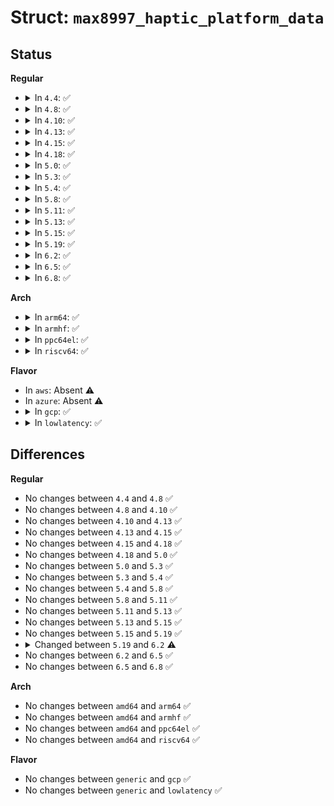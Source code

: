 # Struct: <code>max8997_haptic_platform_data</code>

## Status
<b>Regular</b>
<ul>
<li>
<details>
<summary>In <code>4.4</code>: ✅</summary>

```c
struct max8997_haptic_platform_data {
    unsigned int pwm_channel_id;
    unsigned int pwm_period;
    enum max8997_haptic_motor_type type;
    enum max8997_haptic_pulse_mode mode;
    enum max8997_haptic_pwm_divisor pwm_divisor;
    unsigned int internal_mode_pattern;
    unsigned int pattern_cycle;
    unsigned int pattern_signal_period;
};
```
</details>
</li>
<li>
<details>
<summary>In <code>4.8</code>: ✅</summary>

```c
struct max8997_haptic_platform_data {
    unsigned int pwm_channel_id;
    unsigned int pwm_period;
    enum max8997_haptic_motor_type type;
    enum max8997_haptic_pulse_mode mode;
    enum max8997_haptic_pwm_divisor pwm_divisor;
    unsigned int internal_mode_pattern;
    unsigned int pattern_cycle;
    unsigned int pattern_signal_period;
};
```
</details>
</li>
<li>
<details>
<summary>In <code>4.10</code>: ✅</summary>

```c
struct max8997_haptic_platform_data {
    unsigned int pwm_channel_id;
    unsigned int pwm_period;
    enum max8997_haptic_motor_type type;
    enum max8997_haptic_pulse_mode mode;
    enum max8997_haptic_pwm_divisor pwm_divisor;
    unsigned int internal_mode_pattern;
    unsigned int pattern_cycle;
    unsigned int pattern_signal_period;
};
```
</details>
</li>
<li>
<details>
<summary>In <code>4.13</code>: ✅</summary>

```c
struct max8997_haptic_platform_data {
    unsigned int pwm_channel_id;
    unsigned int pwm_period;
    enum max8997_haptic_motor_type type;
    enum max8997_haptic_pulse_mode mode;
    enum max8997_haptic_pwm_divisor pwm_divisor;
    unsigned int internal_mode_pattern;
    unsigned int pattern_cycle;
    unsigned int pattern_signal_period;
};
```
</details>
</li>
<li>
<details>
<summary>In <code>4.15</code>: ✅</summary>

```c
struct max8997_haptic_platform_data {
    unsigned int pwm_channel_id;
    unsigned int pwm_period;
    enum max8997_haptic_motor_type type;
    enum max8997_haptic_pulse_mode mode;
    enum max8997_haptic_pwm_divisor pwm_divisor;
    unsigned int internal_mode_pattern;
    unsigned int pattern_cycle;
    unsigned int pattern_signal_period;
};
```
</details>
</li>
<li>
<details>
<summary>In <code>4.18</code>: ✅</summary>

```c
struct max8997_haptic_platform_data {
    unsigned int pwm_channel_id;
    unsigned int pwm_period;
    enum max8997_haptic_motor_type type;
    enum max8997_haptic_pulse_mode mode;
    enum max8997_haptic_pwm_divisor pwm_divisor;
    unsigned int internal_mode_pattern;
    unsigned int pattern_cycle;
    unsigned int pattern_signal_period;
};
```
</details>
</li>
<li>
<details>
<summary>In <code>5.0</code>: ✅</summary>

```c
struct max8997_haptic_platform_data {
    unsigned int pwm_channel_id;
    unsigned int pwm_period;
    enum max8997_haptic_motor_type type;
    enum max8997_haptic_pulse_mode mode;
    enum max8997_haptic_pwm_divisor pwm_divisor;
    unsigned int internal_mode_pattern;
    unsigned int pattern_cycle;
    unsigned int pattern_signal_period;
};
```
</details>
</li>
<li>
<details>
<summary>In <code>5.3</code>: ✅</summary>

```c
struct max8997_haptic_platform_data {
    unsigned int pwm_channel_id;
    unsigned int pwm_period;
    enum max8997_haptic_motor_type type;
    enum max8997_haptic_pulse_mode mode;
    enum max8997_haptic_pwm_divisor pwm_divisor;
    unsigned int internal_mode_pattern;
    unsigned int pattern_cycle;
    unsigned int pattern_signal_period;
};
```
</details>
</li>
<li>
<details>
<summary>In <code>5.4</code>: ✅</summary>

```c
struct max8997_haptic_platform_data {
    unsigned int pwm_channel_id;
    unsigned int pwm_period;
    enum max8997_haptic_motor_type type;
    enum max8997_haptic_pulse_mode mode;
    enum max8997_haptic_pwm_divisor pwm_divisor;
    unsigned int internal_mode_pattern;
    unsigned int pattern_cycle;
    unsigned int pattern_signal_period;
};
```
</details>
</li>
<li>
<details>
<summary>In <code>5.8</code>: ✅</summary>

```c
struct max8997_haptic_platform_data {
    unsigned int pwm_channel_id;
    unsigned int pwm_period;
    enum max8997_haptic_motor_type type;
    enum max8997_haptic_pulse_mode mode;
    enum max8997_haptic_pwm_divisor pwm_divisor;
    unsigned int internal_mode_pattern;
    unsigned int pattern_cycle;
    unsigned int pattern_signal_period;
};
```
</details>
</li>
<li>
<details>
<summary>In <code>5.11</code>: ✅</summary>

```c
struct max8997_haptic_platform_data {
    unsigned int pwm_channel_id;
    unsigned int pwm_period;
    enum max8997_haptic_motor_type type;
    enum max8997_haptic_pulse_mode mode;
    enum max8997_haptic_pwm_divisor pwm_divisor;
    unsigned int internal_mode_pattern;
    unsigned int pattern_cycle;
    unsigned int pattern_signal_period;
};
```
</details>
</li>
<li>
<details>
<summary>In <code>5.13</code>: ✅</summary>

```c
struct max8997_haptic_platform_data {
    unsigned int pwm_channel_id;
    unsigned int pwm_period;
    enum max8997_haptic_motor_type type;
    enum max8997_haptic_pulse_mode mode;
    enum max8997_haptic_pwm_divisor pwm_divisor;
    unsigned int internal_mode_pattern;
    unsigned int pattern_cycle;
    unsigned int pattern_signal_period;
};
```
</details>
</li>
<li>
<details>
<summary>In <code>5.15</code>: ✅</summary>

```c
struct max8997_haptic_platform_data {
    unsigned int pwm_channel_id;
    unsigned int pwm_period;
    enum max8997_haptic_motor_type type;
    enum max8997_haptic_pulse_mode mode;
    enum max8997_haptic_pwm_divisor pwm_divisor;
    unsigned int internal_mode_pattern;
    unsigned int pattern_cycle;
    unsigned int pattern_signal_period;
};
```
</details>
</li>
<li>
<details>
<summary>In <code>5.19</code>: ✅</summary>

```c
struct max8997_haptic_platform_data {
    unsigned int pwm_channel_id;
    unsigned int pwm_period;
    enum max8997_haptic_motor_type type;
    enum max8997_haptic_pulse_mode mode;
    enum max8997_haptic_pwm_divisor pwm_divisor;
    unsigned int internal_mode_pattern;
    unsigned int pattern_cycle;
    unsigned int pattern_signal_period;
};
```
</details>
</li>
<li>
<details>
<summary>In <code>6.2</code>: ✅</summary>

```c
struct max8997_haptic_platform_data {
    unsigned int pwm_period;
    enum max8997_haptic_motor_type type;
    enum max8997_haptic_pulse_mode mode;
    enum max8997_haptic_pwm_divisor pwm_divisor;
    unsigned int internal_mode_pattern;
    unsigned int pattern_cycle;
    unsigned int pattern_signal_period;
};
```
</details>
</li>
<li>
<details>
<summary>In <code>6.5</code>: ✅</summary>

```c
struct max8997_haptic_platform_data {
    unsigned int pwm_period;
    enum max8997_haptic_motor_type type;
    enum max8997_haptic_pulse_mode mode;
    enum max8997_haptic_pwm_divisor pwm_divisor;
    unsigned int internal_mode_pattern;
    unsigned int pattern_cycle;
    unsigned int pattern_signal_period;
};
```
</details>
</li>
<li>
<details>
<summary>In <code>6.8</code>: ✅</summary>

```c
struct max8997_haptic_platform_data {
    unsigned int pwm_period;
    enum max8997_haptic_motor_type type;
    enum max8997_haptic_pulse_mode mode;
    enum max8997_haptic_pwm_divisor pwm_divisor;
    unsigned int internal_mode_pattern;
    unsigned int pattern_cycle;
    unsigned int pattern_signal_period;
};
```
</details>
</li>
</ul>
<b>Arch</b>
<ul>
<li>
<details>
<summary>In <code>arm64</code>: ✅</summary>

```c
struct max8997_haptic_platform_data {
    unsigned int pwm_channel_id;
    unsigned int pwm_period;
    enum max8997_haptic_motor_type type;
    enum max8997_haptic_pulse_mode mode;
    enum max8997_haptic_pwm_divisor pwm_divisor;
    unsigned int internal_mode_pattern;
    unsigned int pattern_cycle;
    unsigned int pattern_signal_period;
};
```
</details>
</li>
<li>
<details>
<summary>In <code>armhf</code>: ✅</summary>

```c
struct max8997_haptic_platform_data {
    unsigned int pwm_channel_id;
    unsigned int pwm_period;
    enum max8997_haptic_motor_type type;
    enum max8997_haptic_pulse_mode mode;
    enum max8997_haptic_pwm_divisor pwm_divisor;
    unsigned int internal_mode_pattern;
    unsigned int pattern_cycle;
    unsigned int pattern_signal_period;
};
```
</details>
</li>
<li>
<details>
<summary>In <code>ppc64el</code>: ✅</summary>

```c
struct max8997_haptic_platform_data {
    unsigned int pwm_channel_id;
    unsigned int pwm_period;
    enum max8997_haptic_motor_type type;
    enum max8997_haptic_pulse_mode mode;
    enum max8997_haptic_pwm_divisor pwm_divisor;
    unsigned int internal_mode_pattern;
    unsigned int pattern_cycle;
    unsigned int pattern_signal_period;
};
```
</details>
</li>
<li>
<details>
<summary>In <code>riscv64</code>: ✅</summary>

```c
struct max8997_haptic_platform_data {
    unsigned int pwm_channel_id;
    unsigned int pwm_period;
    enum max8997_haptic_motor_type type;
    enum max8997_haptic_pulse_mode mode;
    enum max8997_haptic_pwm_divisor pwm_divisor;
    unsigned int internal_mode_pattern;
    unsigned int pattern_cycle;
    unsigned int pattern_signal_period;
};
```
</details>
</li>
</ul>
<b>Flavor</b>
<ul>
<li>
In <code>aws</code>: Absent ⚠️
</li>
<li>
In <code>azure</code>: Absent ⚠️
</li>
<li>
<details>
<summary>In <code>gcp</code>: ✅</summary>

```c
struct max8997_haptic_platform_data {
    unsigned int pwm_channel_id;
    unsigned int pwm_period;
    enum max8997_haptic_motor_type type;
    enum max8997_haptic_pulse_mode mode;
    enum max8997_haptic_pwm_divisor pwm_divisor;
    unsigned int internal_mode_pattern;
    unsigned int pattern_cycle;
    unsigned int pattern_signal_period;
};
```
</details>
</li>
<li>
<details>
<summary>In <code>lowlatency</code>: ✅</summary>

```c
struct max8997_haptic_platform_data {
    unsigned int pwm_channel_id;
    unsigned int pwm_period;
    enum max8997_haptic_motor_type type;
    enum max8997_haptic_pulse_mode mode;
    enum max8997_haptic_pwm_divisor pwm_divisor;
    unsigned int internal_mode_pattern;
    unsigned int pattern_cycle;
    unsigned int pattern_signal_period;
};
```
</details>
</li>
</ul>

## Differences
<b>Regular</b>
<ul>
<li>
No changes between <code>4.4</code> and <code>4.8</code> ✅
</li>
<li>
No changes between <code>4.8</code> and <code>4.10</code> ✅
</li>
<li>
No changes between <code>4.10</code> and <code>4.13</code> ✅
</li>
<li>
No changes between <code>4.13</code> and <code>4.15</code> ✅
</li>
<li>
No changes between <code>4.15</code> and <code>4.18</code> ✅
</li>
<li>
No changes between <code>4.18</code> and <code>5.0</code> ✅
</li>
<li>
No changes between <code>5.0</code> and <code>5.3</code> ✅
</li>
<li>
No changes between <code>5.3</code> and <code>5.4</code> ✅
</li>
<li>
No changes between <code>5.4</code> and <code>5.8</code> ✅
</li>
<li>
No changes between <code>5.8</code> and <code>5.11</code> ✅
</li>
<li>
No changes between <code>5.11</code> and <code>5.13</code> ✅
</li>
<li>
No changes between <code>5.13</code> and <code>5.15</code> ✅
</li>
<li>
No changes between <code>5.15</code> and <code>5.19</code> ✅
</li>
<li>
<details>
<summary>Changed between <code>5.19</code> and <code>6.2</code> ⚠️</summary>
<ul>
<li>
<b>Field removed. </b>
<code>unsigned int pwm_channel_id</code>
</li>
</ul>
</details>
</li>
<li>
No changes between <code>6.2</code> and <code>6.5</code> ✅
</li>
<li>
No changes between <code>6.5</code> and <code>6.8</code> ✅
</li>
</ul>
<b>Arch</b>
<ul>
<li>
No changes between <code>amd64</code> and <code>arm64</code> ✅
</li>
<li>
No changes between <code>amd64</code> and <code>armhf</code> ✅
</li>
<li>
No changes between <code>amd64</code> and <code>ppc64el</code> ✅
</li>
<li>
No changes between <code>amd64</code> and <code>riscv64</code> ✅
</li>
</ul>
<b>Flavor</b>
<ul>
<li>
No changes between <code>generic</code> and <code>gcp</code> ✅
</li>
<li>
No changes between <code>generic</code> and <code>lowlatency</code> ✅
</li>
</ul>
